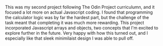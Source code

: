 This was my second project following The Odin Project curriculumn, and it focused a lot more on actual Javascript coding. I found that programming the calculator logic was by far the hardest part, but the challenge of the task meant that completing it was much more rewarding. This project incorporated Javascript arrays and objects, two concepts that I'm excited to explore further in the future. Very happy with how this turned out, and I especially like that sleek minimilaist design I was able to pull off.
